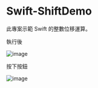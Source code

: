 # Swift-ShiftDemo

此專案示範 Swift 的整數位移運算。

執行後

![image](https://github.com/kaichingchang/Swift-ShiftDemo/blob/master/f201.png)

按下按鈕

![image](https://github.com/kaichingchang/Swift-ShiftDemo/blob/master/f202.png)

